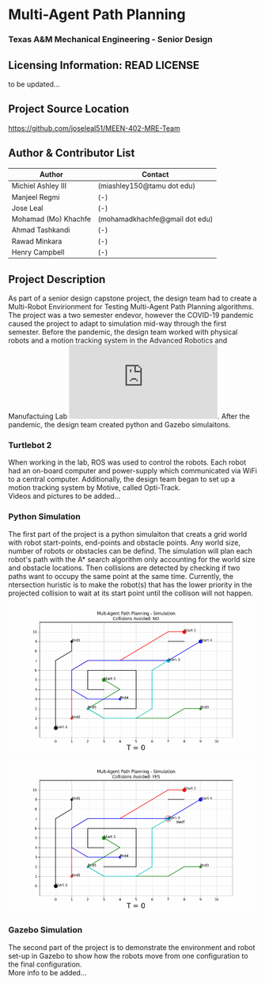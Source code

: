 # Multi-Agent Path Planning
### Texas A&M Mechanical Engineering - Senior Design

## Licensing Information: READ LICENSE

to be updated...

## Project Source Location
https://github.com/joseleal51/MEEN-402-MRE-Team

## Author & Contributor List

|Author|Contact|
|------|-------|
|Michiel Ashley III|(miashley150@tamu dot edu)
|Manjeel Regmi|(-)|
|Jose Leal|(-)|
|Mohamad (Mo) Khachfe|(mohamadkhachfe@gmail dot edu)|
|Ahmad Tashkandi|(-)|
|Rawad Minkara|(-)|
|Henry Campbell|(-)|

## Project Description
As part of a senior design capstone project, the design team had to create a Multi-Robot Envirionment for Testing Multi-Agent Path Planning algorithms. The project was a two semester endevor, however the COVID-19 pandemic caused the project to adapt to simulation mid-way through the first semester. Before the pandemic, the design team worked with physical robots and a motion tracking system in the Advanced Robotics and Manufactuing Lab ![Mechanical Engineering - Labs](https://engineering.tamu.edu/mechanical/research/laboratories-and-groups.html). After the pandemic, the design team created python and Gazebo simulaitons.

### Turtlebot 2
When working in the lab, ROS was used to control the robots. Each robot had an on-board computer and power-supply which communicated via WiFi to a central computer. Additionally, the design team began to set up a motion tracking system by Motive, called Opti-Track.  
Videos and pictures to be added...
 
### Python Simulation
The first part of the project is a python simulaiton that creats a grid world with robot start-points, end-points and obstacle points. Any world size, number of robots or obstacles can be defind. The simulation will plan each robot's path with the A* search algorithm only accounting for the world size and obstacle locations. Then collisions are detected by checking if two paths want to occupy the same point at the same time. Currently, the ntersection huristic is to make the robot(s) that has the lower priority in the projected collision to wait at its start point until the collison will not happen.

![alt text](https://github.com/joseleal51/MEEN-402-MRE-Team/blob/master/simulation_outputs/show_collision_FINAL_NO.gif?raw=true)

![alt text](https://github.com/joseleal51/MEEN-402-MRE-Team/blob/master/simulation_outputs/show_collision_FINAL_YES.gif?raw=true)

### Gazebo Simulation
The second part of the project is to demonstrate the environment and robot set-up in Gazebo to show how the robots move from one configuration to the final configuration.  
More info to be added...
